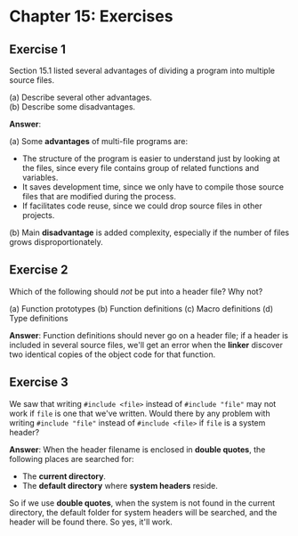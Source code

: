 # Chapter 15: Exercises

## Exercise 1
Section 15.1 listed several advantages of dividing a program into multiple source files.

(a) Describe several other advantages.  
(b) Describe some disadvantages.

**Answer**:

(a) Some **advantages** of multi-file programs are:

* The structure of the program is easier to understand just by looking at the files, since every file contains group of related functions and variables.
* It saves development time, since we only have to compile those source files that are modified during the process.
* If facilitates code reuse, since we could drop source files in other projects.

(b) Main **disadvantage** is added complexity, especially if the number of files grows disproportionately.

## Exercise 2
Which of the following should *not* be put into a header file? Why not?

(a) Function prototypes
(b) Function definitions
(c) Macro definitions
(d) Type definitions

**Answer**: Function definitions should never go on a header file; if a header is included in several source files, we'll get an error when the **linker** discover two identical copies of the object code for that function.

## Exercise 3
We saw that writing `#include <file>` instead of `#include "file"` may not work if `file` is one that we've written. Would there by any problem with writing `#include "file"` instead of `#include <file>` if `file` is a system header?

**Answer**: When the header filename is enclosed in **double quotes**, the following places are searched for:

* The **current directory**.
* The **default directory** where **system headers** reside.

So if we use **double quotes**, when the system is not found in the current directory, the default folder for system headers will be searched, and the header will be found there. So yes, it'll work.
